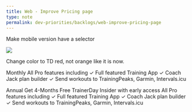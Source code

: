 ```yaml
---
title: Web - Improve Pricing page
type: note
permalink: dev-priorities/backlogs/web-improve-pricing-page
---
```


Make mobile version have a selector

![](https://i.ibb.co/d0ghMFR1/image.png)


Change color to TD red, not orange like it is now.

Monthly
All Pro features including
 ✓ Full featured Training App
 ✓ Coach Jack plan builder
 ✓ Send workouts to TrainingPeaks, Garmin, Intervals.icu

Annual
Get 4-Months Free
TrainerDay Insider with early access
All Pro features including
 ✓ Full featured Training App
 ✓ Coach Jack plan builder
 ✓ Send workouts to TrainingPeaks, Garmin, Intervals.icu

